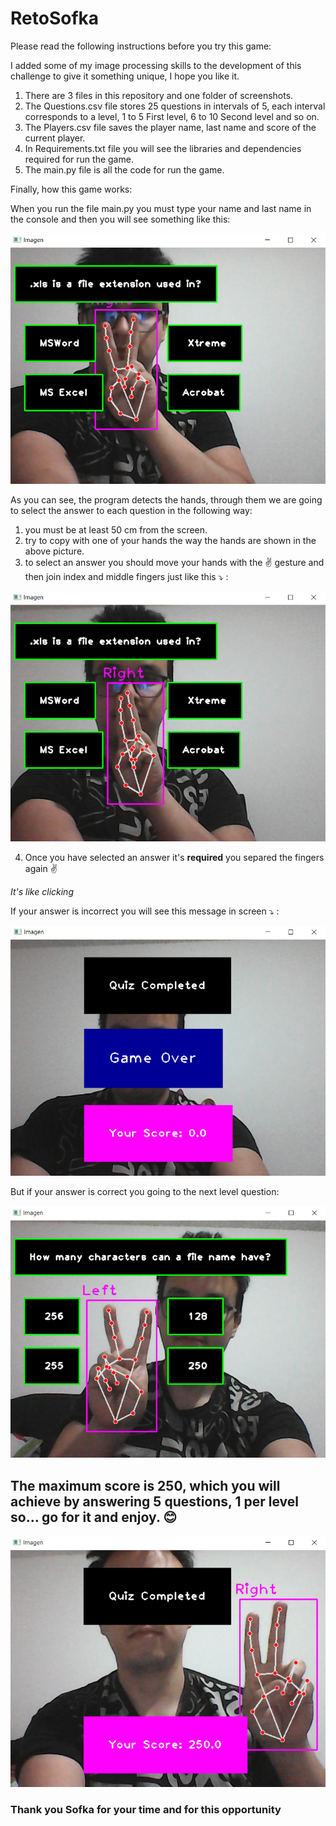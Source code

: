 # RetoSofka
Please read the following instructions before you try this game:

I added some of my image processing skills to the development of this challenge to give it something unique, I hope you like it.

1. There are 3 files in this repository and one folder of screenshots.
2. The Questions.csv file stores 25 questions in intervals of 5, each interval corresponds to a level, 1 to 5 First level, 6 to 10 Second level and so on.
3. The Players.csv file saves the player name, last name and score of the current player.
4. In Requirements.txt file you will see the libraries and dependencies required for run the game.
5. The main.py file is all the code for run the game.

Finally, how this game works:

When you run the file main.py you must type your name and last name in the console and then you will see something like this:

![alt text](https://github.com/johanramirez91/RetoSofka/blob/main/Images/Screen1.png)

As you can see, the program detects the hands, through them we are going to select the answer to each question in the following way:

1. you must be at least 50 cm from the screen.
2. try to copy with one of your hands the way the hands are shown in the above picture.
3. to select an answer you should move your hands with the :v: gesture and then join index and middle fingers just like this :arrow_heading_down: :

![alt text](https://github.com/johanramirez91/RetoSofka/blob/main/Images/Screen2.png)

4. Once you have selected an answer it's **required** you separed the fingers again :v:

_It's like clicking_

If your answer is incorrect you will see this message in screen :arrow_heading_down: :

![alt text](https://github.com/johanramirez91/RetoSofka/blob/main/Images/Screen3.png)

But if your answer is correct you going to the next level question:

![alt text](https://github.com/johanramirez91/RetoSofka/blob/main/Images/Screen4.png)

## The maximum score is 250, which you will achieve by answering 5 questions, 1 per level so... go for it and enjoy. :blush:

![alt text](https://github.com/johanramirez91/RetoSofka/blob/main/Images/Screen5.png)

### Thank you Sofka for your time and for this opportunity 
